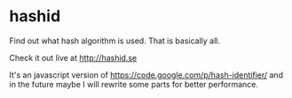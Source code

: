 hashid
======

Find out what hash algorithm is used.
That is basically all.

Check it out live at http://hashid.se

It's an javascript version of https://code.google.com/p/hash-identifier/ and in the future maybe I will rewrite some parts for better performance.